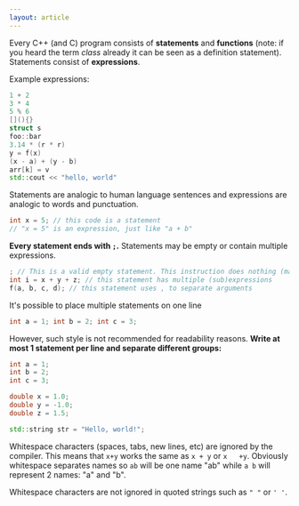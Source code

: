 ```yaml
---
layout: article
---
```


Every C++ (and C) program consists of **statements** and **functions** (note: if you heard the term *class* already it can be seen as a definition statement). Statements consist of **expressions**.

Example expressions:

```c++
1 + 2
3 * 4
5 % 6
[](){}
struct s
foo::bar
3.14 * (r * r)
y = f(x)
(x - a) + (y - b)
arr[k] = v
std::cout << "hello, world"
```

Statements are analogic to human language sentences and expressions are analogic to words and punctuation.

```c++
int x = 5; // this code is a statement
// "x = 5" is an expression, just like "a + b" 
```

**Every statement ends with `;`.** Statements may be empty or contain multiple expressions.

```c++
; // This is a valid empty statement. This instruction does nothing (may trigger a compiler warning because it's useless)
int i = x + y + z; // this statement has multiple (sub)expressions
f(a, b, c, d); // this statement uses , to separate arguments
```

It's possible to place multiple statements on one line

```c++
int a = 1; int b = 2; int c = 3;
```

However, such style is not recommended for readability reasons. **Write at most 1 statement per line and separate different groups:**

```c++
int a = 1;
int b = 2;
int c = 3;

double x = 1.0;
double y = -1.0;
double z = 1.5;

std::string str = "Hello, world!";
```

Whitespace characters (spaces, tabs, new lines, etc) are ignored by the compiler. This means that `x+y` works the same as `x + y` or `x   +y`. Obviously whitespace separates names so `ab` will be one name "ab" while `a b` will represent 2 names: "a" and "b".

Whitespace characters are not ignored in quoted strings such as `" "` or `' '`.
